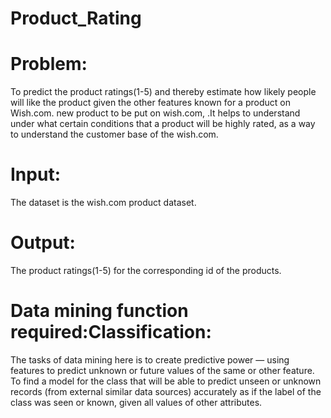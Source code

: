 # Product_Rating
# Problem: 
To predict the product ratings(1-5) and thereby estimate how likely people will like the product given the other features known for a product on Wish.com. new product to be put on wish.com, .It helps to understand under what certain conditions that a product will be highly rated, as a way to understand the customer base of the wish.com.

# Input: 
The dataset is the wish.com product dataset.

# Output:
The product ratings(1-5) for the corresponding id of the products.

# Data mining function required:Classification:
The tasks of data mining here is to create predictive power — using features to predict unknown or future values of the same or other feature. To find a model for the class that will be able to predict unseen or unknown records (from external similar data sources) accurately as if the label of the class was seen or known, given all values of other attributes.
